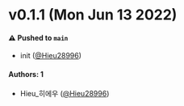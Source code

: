 # v0.1.1 (Mon Jun 13 2022)

#### ⚠️ Pushed to `main`

- init ([@Hieu28996](https://github.com/Hieu28996))

#### Authors: 1

- Hieu_히에우 ([@Hieu28996](https://github.com/Hieu28996))
